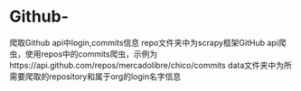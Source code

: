 # Github-
爬取Github api中login,commits信息
repo文件夹中为scrapy框架GitHub api爬虫，使用repos中的commits爬虫，示例为https://api.github.com/repos/mercadolibre/chico/commits
data文件夹中为所需要爬取的repository和属于org的login名字信息
